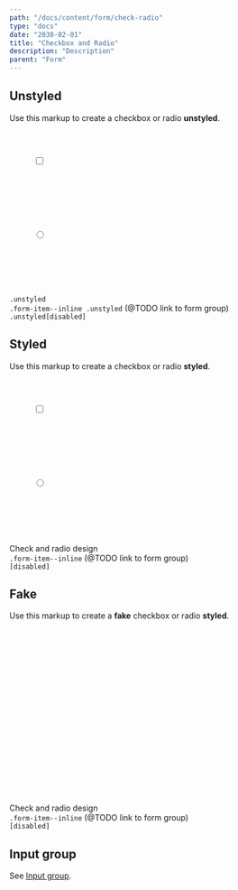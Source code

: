 ```yaml
---
path: "/docs/content/form/check-radio"
type: "docs"
date: "2030-02-01"
title: "Checkbox and Radio"
description: "Description"
parent: "Form"
---
```


<h2>Unstyled</h2>

<p>Use this markup to create a checkbox or radio <strong>unstyled</strong>.</p>

<pre>
  <code class="language-markup">
    <div class="form-item">
      <input type="checkbox" id="checkbox-unstyled" class="unstyled">
      <label class="form-label" for="checkbox-unstyled">
        <!-- content -->
      </label>
    </div>

    <div class="form-item">
      <input type="radio" id="radio-unstyled" name="radio-unstyled" class="unstyled">
      <label class="form-label" for="radio-unstyled">
        <!-- content -->
      </label>
    </div>
  </code>
</pre>

<demo>
  <div class="demo-inner">
    <div class="demo-item" data-iframe="/demos/form/check-radio/unstyled-block" data-name="block">
      <div class="demo-text">
        <div class="alert_content">
          <code>.unstyled</code>
        </div>
      </div>
    </div>
  </div>
  <div class="demo-inner">
    <div class="demo-item" data-iframe="/demos/form/check-radio/unstyled-inline" data-name="inline">
      <div class="demo-text">
        <div class="alert_content">
          <code>.form-item--inline .unstyled</code> (@TODO link to form group)
        </div>
      </div>
    </div>
  </div>
  <div class="demo-inner">
    <div class="demo-item" data-iframe="/demos/form/check-radio/unstyled-disabled" data-name="disabled">
      <div class="demo-text">
        <div class="alert_content">
          <code>.unstyled[disabled]</code>
        </div>
      </div>
    </div>
  </div>
</demo>

<h2>Styled</h2>

<p>Use this markup to create a checkbox or radio <strong>styled</strong>.</p>

<pre>
  <code class="language-markup">
    <div class="form-item">
      <input type="checkbox" id="checkbox-styled">
      <label class="form-label" for="checkbox-styled">
        <!-- content -->
      </label>
    </div>

    <div class="form-item">
      <input type="radio" id="radio-styled" name="radio-styled">
      <label class="form-label" for="radio-styled">
        <!-- content -->
      </label>
    </div>
  </code>
</pre>

<demo>
  <div class="demo-inner">
    <div class="demo-item" data-iframe="/demos/form/check-radio/styled-block" data-name="block">
      <div class="demo-text">
        <div class="alert_content">
          Check and radio design
        </div>
      </div>
    </div>
  </div>
  <div class="demo-inner">
    <div class="demo-item" data-iframe="/demos/form/check-radio/styled-inline" data-name="inline">
      <div class="demo-text">
        <div class="alert_content">
          <code>.form-item--inline</code> (@TODO link to form group)
        </div>
      </div>
    </div>
  </div>
  <div class="demo-inner">
    <div class="demo-item" data-iframe="/demos/form/check-radio/styled-disabled" data-name="disabled">
      <div class="demo-text">
        <div class="alert_content">
          <code>[disabled]</code>
        </div>
      </div>
    </div>
  </div>
</demo>

<h2>Fake</h2>

<p>Use this markup to create a <strong>fake</strong> checkbox or radio <strong>styled</strong>.</p>

<pre>
  <code class="language-markup">
    <div class="form-item">
      <div class="checkbox-styled">
        <!-- content -->
      </div>
    </div>

    <div class="form-item">
      <div class="radio-styled">
        <!-- content -->
      </div>
    </div>
  </code>
</pre>

<demo>
  <div class="demo-inner">
    <div class="demo-item" data-iframe="/demos/form/check-radio/fake-block" data-name="block">
      <div class="demo-text">
        <div class="alert_content">
          Check and radio design
        </div>
      </div>
    </div>
  </div>
  <div class="demo-inner">
    <div class="demo-item" data-iframe="/demos/form/check-radio/fake-inline" data-name="inline">
      <div class="demo-text">
        <div class="alert_content">
          <code>.form-item--inline</code> (@TODO link to form group)
        </div>
      </div>
    </div>
  </div>
  <div class="demo-inner">
    <div class="demo-item" data-iframe="/demos/form/check-radio/fake-disabled" data-name="disabled">
      <div class="demo-text">
        <div class="alert_content">
          <code>[disabled]</code>
        </div>
      </div>
    </div>
  </div>
</demo>

<h2>Input group</h2>

<p>See <a href="{% link _docs/content/group.html %}#input-group">Input group</a>.</p>
